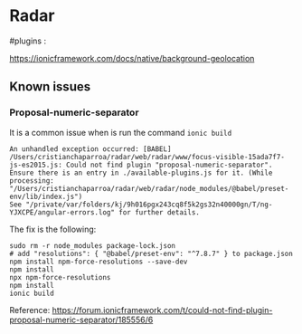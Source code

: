 # Radar

#plugins :

https://ionicframework.com/docs/native/background-geolocation

## Known issues


### Proposal-numeric-separator

It is a common issue when is run the command `ionic build`

```
An unhandled exception occurred: [BABEL] /Users/cristianchaparroa/radar/web/radar/www/focus-visible-15ada7f7-js-es2015.js: Could not find plugin "proposal-numeric-separator". Ensure there is an entry in ./available-plugins.js for it. (While processing: "/Users/cristianchaparroa/radar/web/radar/node_modules/@babel/preset-env/lib/index.js")
See "/private/var/folders/kj/9h016pgx243cq8f5k2gs32n40000gn/T/ng-YJXCPE/angular-errors.log" for further details.
```
The fix is the following:

```
sudo rm -r node_modules package-lock.json
# add "resolutions": { "@babel/preset-env": "^7.8.7" } to package.json
npm install npm-force-resolutions --save-dev
npm install
npx npm-force-resolutions
npm install
ionic build
```


Reference: https://forum.ionicframework.com/t/could-not-find-plugin-proposal-numeric-separator/185556/6
